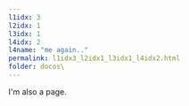 ```yaml
---
l1idx: 3
l2idx: 1
l3idx: 1
l4idx: 2
l4name: "me again.."
permalink: l1idx3_l2idx1_l3idx1_l4idx2.html
folder: docos\
---
```


I'm also a page.